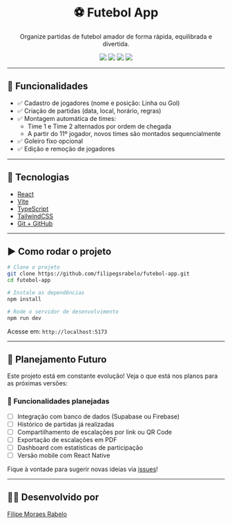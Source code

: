 <h1 align="center">⚽ Futebol App</h1>

<p align="center">
  Organize partidas de futebol amador de forma rápida, equilibrada e divertida.
</p>

<p align="center">
  <img src="https://img.shields.io/badge/React-18-blue?logo=react" />
  <img src="https://img.shields.io/badge/Vite-Fast-purple?logo=vite" />
  <img src="https://img.shields.io/badge/TailwindCSS-CSS-blue?logo=tailwindcss" />
  <img src="https://img.shields.io/badge/TypeScript-TS-blue?logo=typescript" />
</p>

---

## 🎯 Funcionalidades

- ✅ Cadastro de jogadores (nome e posição: Linha ou Gol)
- ✅ Criação de partidas (data, local, horário, regras)
- ✅ Montagem automática de times:
  - Time 1 e Time 2 alternados por ordem de chegada
  - A partir do 11º jogador, novos times são montados sequencialmente
- ✅ Goleiro fixo opcional
- ✅ Edição e remoção de jogadores

---

## 🚀 Tecnologias

- [React](https://reactjs.org)
- [Vite](https://vitejs.dev)
- [TypeScript](https://www.typescriptlang.org/)
- [TailwindCSS](https://tailwindcss.com/)
- [Git + GitHub](https://github.com)

---

## ▶️ Como rodar o projeto

```bash
# Clone o projeto
git clone https://github.com/filipegsrabelo/futebol-app.git
cd futebol-app

# Instale as dependências
npm install

# Rode o servidor de desenvolvimento
npm run dev
```

Acesse em: `http://localhost:5173`

---

## 📅 Planejamento Futuro

Este projeto está em constante evolução! Veja o que está nos planos para as próximas versões:

### 🔄 Funcionalidades planejadas

- [ ] Integração com banco de dados (Supabase ou Firebase)
- [ ] Histórico de partidas já realizadas
- [ ] Compartilhamento de escalações por link ou QR Code
- [ ] Exportação de escalações em PDF
- [ ] Dashboard com estatísticas de participação
- [ ] Versão mobile com React Native

Fique à vontade para sugerir novas ideias via [issues](https://github.com/filipegsrabelo/futebol-app/issues)!

---

## 👨‍💻 Desenvolvido por

[Filipe Moraes Rabelo](https://github.com/filipegsrabelo)